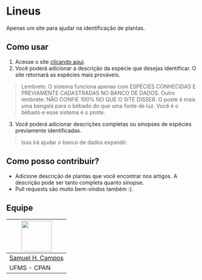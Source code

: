 # Lineus
Apenas um site para ajudar na identificação de plantas.

## Como usar
1. Acesse o site [clicando aqui](https://lineus.vercel.app/).
2. Você poderá adicionar a descrição da espécie que desejas identificar. O site retornará as espécies mais prováveis.
> Lembrete: O sistema funciona apenas com ESPÉCIES CONHECIDAS E PREVIAMENTE CADASTRADAS NO BANCO DE DADOS.
> Outro lembrete: NÃO CONFIE 100% NO QUE O SITE DISSER. O poste é mais uma bengala para o bêbado do que uma fonte de luz. Você é o bêbado e esse sistema é o poste.
3. Você poderá adicionar descrições completas ou sinopses de espécies previamente identificadas.
> Isso irá ajudar o banco de dados expandir.

## Como posso contribuir?
- Adicione descrição de plantas que você encontrar nos artigos. A descrição pode ser tanto completa quanto sinopse.
- Pull requests são muito bem-vindos também :).

## Equipe
|<img src="https://avatars3.githubusercontent.com/u/26483698?s=400&u=afaa39a1a298d02925ba07dd4c6558d4c676d8e1&v=4" width="80px"/> |
|--|
|[Samuel H. Campos](https://github.com/shCampos)|
|UFMS - CPAN|	